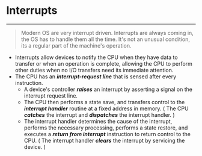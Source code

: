 # Interrupts
<hr>

>Modern OS are very interrupt driven. Interrupts are always coming in, the OS has to handle them all the time. It's not an unusual condition, its a regular part of the machine's operation.

-   Interrupts allow devices to notify the CPU when they have data to transfer or when an operation is complete, allowing the CPU to perform other duties when no I/O transfers need its immediate attention.
-   The CPU has an _**interrupt-request line**_ that is sensed after every instruction.
    -   A device's controller _**raises**_ an interrupt by asserting a signal on the interrupt request line.
    -   The CPU then performs a state save, and transfers control to the _**interrupt handler**_ routine at a fixed address in memory. ( The CPU _**catches**_ the interrupt and _**dispatches**_ the interrupt handler. )
    -   The interrupt handler determines the cause of the interrupt, performs the necessary processing, performs a state restore, and executes a _**return from interrupt**_ instruction to return control to the CPU. ( The interrupt handler _**clears**_ the interrupt by servicing the device. )